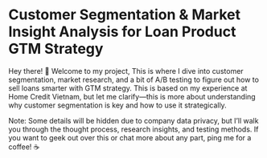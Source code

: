 # Customer Segmentation & Market Insight Analysis for Loan Product GTM Strategy

Hey there! 👋 Welcome to my project, 
This is where I dive into customer segmentation, market research, and a bit of A/B testing to figure out how to sell loans smarter with GTM strategy. This is based on my experience at Home Credit Vietnam, but let me clarify—this is more about understanding why customer segmentation is key and how to use it strategically.

Note: 
Some details will be hidden due to company data privacy, but I’ll walk you through the thought process, research insights, and testing methods. If you want to geek out over this or chat more about any part, ping me for a coffee! ☕
